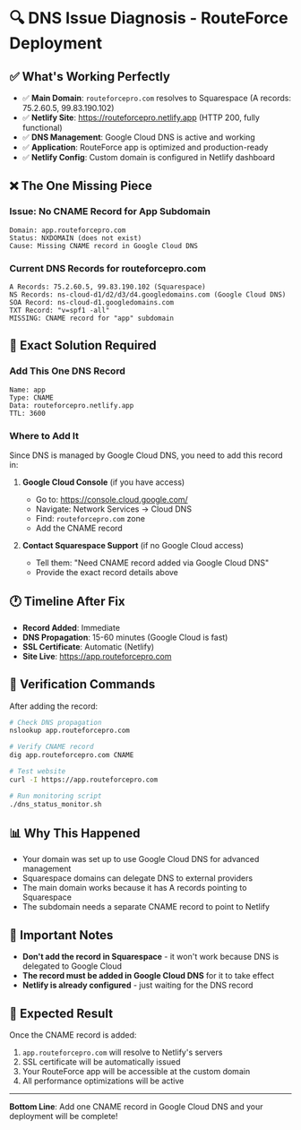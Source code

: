 # 🔍 DNS Issue Diagnosis - RouteForce Deployment

## ✅ **What's Working Perfectly**
- ✅ **Main Domain**: `routeforcepro.com` resolves to Squarespace (A records: 75.2.60.5, 99.83.190.102)
- ✅ **Netlify Site**: https://routeforcepro.netlify.app (HTTP 200, fully functional)
- ✅ **DNS Management**: Google Cloud DNS is active and working
- ✅ **Application**: RouteForce app is optimized and production-ready
- ✅ **Netlify Config**: Custom domain is configured in Netlify dashboard

## ❌ **The One Missing Piece**

### **Issue**: No CNAME Record for App Subdomain
```
Domain: app.routeforcepro.com
Status: NXDOMAIN (does not exist)
Cause: Missing CNAME record in Google Cloud DNS
```

### **Current DNS Records for routeforcepro.com**
```
A Records: 75.2.60.5, 99.83.190.102 (Squarespace)
NS Records: ns-cloud-d1/d2/d3/d4.googledomains.com (Google Cloud DNS)
SOA Record: ns-cloud-d1.googledomains.com
TXT Record: "v=spf1 -all"
MISSING: CNAME record for "app" subdomain
```

## 🎯 **Exact Solution Required**

### **Add This One DNS Record**
```
Name: app
Type: CNAME
Data: routeforcepro.netlify.app
TTL: 3600
```

### **Where to Add It**
Since DNS is managed by Google Cloud DNS, you need to add this record in:

1. **Google Cloud Console** (if you have access)
   - Go to: https://console.cloud.google.com/
   - Navigate: Network Services → Cloud DNS
   - Find: `routeforcepro.com` zone
   - Add the CNAME record

2. **Contact Squarespace Support** (if no Google Cloud access)
   - Tell them: "Need CNAME record added via Google Cloud DNS"
   - Provide the exact record details above

## 🕐 **Timeline After Fix**
- **Record Added**: Immediate
- **DNS Propagation**: 15-60 minutes (Google Cloud is fast)
- **SSL Certificate**: Automatic (Netlify)
- **Site Live**: https://app.routeforcepro.com

## 🧪 **Verification Commands**
After adding the record:
```bash
# Check DNS propagation
nslookup app.routeforcepro.com

# Verify CNAME record
dig app.routeforcepro.com CNAME

# Test website
curl -I https://app.routeforcepro.com

# Run monitoring script
./dns_status_monitor.sh
```

## 📊 **Why This Happened**
- Your domain was set up to use Google Cloud DNS for advanced management
- Squarespace domains can delegate DNS to external providers
- The main domain works because it has A records pointing to Squarespace
- The subdomain needs a separate CNAME record to point to Netlify

## 🚨 **Important Notes**
- **Don't add the record in Squarespace** - it won't work because DNS is delegated to Google Cloud
- **The record must be added in Google Cloud DNS** for it to take effect
- **Netlify is already configured** - just waiting for the DNS record

## 🎉 **Expected Result**
Once the CNAME record is added:
1. `app.routeforcepro.com` will resolve to Netlify's servers
2. SSL certificate will be automatically issued
3. Your RouteForce app will be accessible at the custom domain
4. All performance optimizations will be active

---

**Bottom Line**: Add one CNAME record in Google Cloud DNS and your deployment will be complete!
